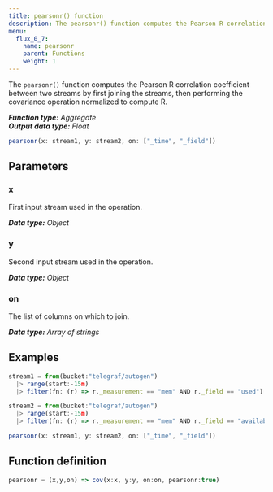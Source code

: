 ```yaml
---
title: pearsonr() function
description: The pearsonr() function computes the Pearson R correlation coefficient between two streams by first joining the streams, then performing the covariance operation normalized to compute R.
menu:
  flux_0_7:
    name: pearsonr
    parent: Functions
    weight: 1
---
```


The `pearsonr()` function computes the Pearson R correlation coefficient between two streams
by first joining the streams, then performing the covariance operation normalized to compute R.

_**Function type:** Aggregate_  
_**Output data type:** Float_

```js
pearsonr(x: stream1, y: stream2, on: ["_time", "_field"])
```

## Parameters

### x
First input stream used in the operation.

_**Data type:** Object_

### y
Second input stream used in the operation.

_**Data type:** Object_

### on
The list of columns on which to join.

_**Data type:** Array of strings_

## Examples
```js
stream1 = from(bucket:"telegraf/autogen")
  |> range(start:-15m)
  |> filter(fn: (r) => r._measurement == "mem" AND r._field == "used")

stream2 = from(bucket:"telegraf/autogen")
  |> range(start:-15m)
  |> filter(fn: (r) => r._measurement == "mem" AND r._field == "available")

pearsonr(x: stream1, y: stream2, on: ["_time", "_field"])
```

## Function definition
```js
pearsonr = (x,y,on) => cov(x:x, y:y, on:on, pearsonr:true)
```
